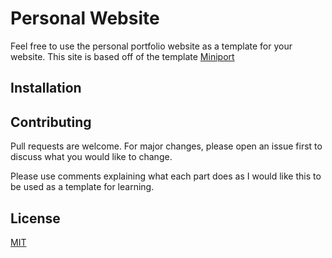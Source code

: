 # Personal Website

Feel free to use the personal portfolio website as a template for your website.
This site is based off of the template [Miniport](https://html5up.net/miniport)

## Installation



## Contributing
Pull requests are welcome. For major changes, please open an issue first to discuss what you would like to change.

Please use comments explaining what each part does as I would like this to be used as a template for learning.

## License
[MIT](https://choosealicense.com/licenses/mit/)